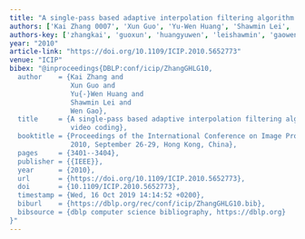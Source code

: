 ```yaml
---
title: "A single-pass based adaptive interpolation filtering algorithm for video coding"
authors: ['Kai Zhang 0007', 'Xun Guo', 'Yu-Wen Huang', 'Shawmin Lei', 'Wen Gao 0001']
authors-key: ['zhangkai', 'guoxun', 'huangyuwen', 'leishawmin', 'gaowen']
year: "2010"
article-link: "https://doi.org/10.1109/ICIP.2010.5652773"
venue: "ICIP"
bibex: "@inproceedings{DBLP:conf/icip/ZhangGHLG10,
  author    = {Kai Zhang and
               Xun Guo and
               Yu{-}Wen Huang and
               Shawmin Lei and
               Wen Gao},
  title     = {A single-pass based adaptive interpolation filtering algorithm for
               video coding},
  booktitle = {Proceedings of the International Conference on Image Processing, {ICIP}
               2010, September 26-29, Hong Kong, China},
  pages     = {3401--3404},
  publisher = {{IEEE}},
  year      = {2010},
  url       = {https://doi.org/10.1109/ICIP.2010.5652773},
  doi       = {10.1109/ICIP.2010.5652773},
  timestamp = {Wed, 16 Oct 2019 14:14:52 +0200},
  biburl    = {https://dblp.org/rec/conf/icip/ZhangGHLG10.bib},
  bibsource = {dblp computer science bibliography, https://dblp.org}
}"
---
```

